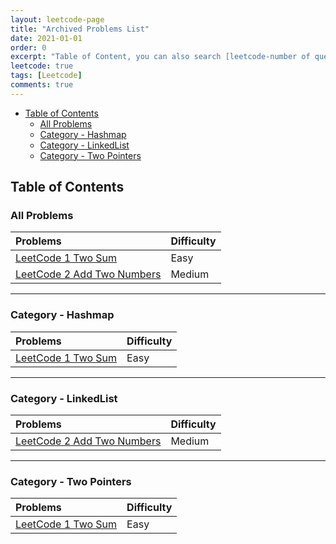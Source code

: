 ```yaml
---
layout: leetcode-page
title: "Archived Problems List"
date: 2021-01-01
order: 0
excerpt: "Table of Content, you can also search [leetcode-number of question] in the site"
leetcode: true
tags: [Leetcode]
comments: true
---
```


- [Table of Contents](#table-of-contents)
  - [All Problems](#all-problems)
  - [Category - Hashmap](#category---hashmap)
  - [Category - LinkedList](#category---linkedlist)
  - [Category - Two Pointers](#category---two-pointers)



## Table of Contents 
### All Problems

| Problems                                                                        | Difficulty |
| :------------------------------------------------------------------------------ | :--------- |
| [LeetCode 1 Two Sum](https://muyangguo.xyz/leetcode-1-two-sum/)                 | Easy       |
| [LeetCode 2 Add Two Numbers](http://muyangguo.xyz/Leetcode-2-Add-Two-Numbers/) | Medium     |

--- 
### Category - Hashmap

| Problems                                                        | Difficulty |
| :-------------------------------------------------------------- | :--------- |
| [LeetCode 1 Two Sum](https://muyangguo.xyz/leetcode-1-two-sum/) | Easy       |


---

### Category - LinkedList

| Problems                                                                        | Difficulty |
| :------------------------------------------------------------------------------ | :--------- |
| [LeetCode 2 Add Two Numbers](http://muyangguo.xyz/Leetcode-2-Add-Two-Numbers/) | Medium     |

---
### Category - Two Pointers

| Problems                                                        | Difficulty |
| :-------------------------------------------------------------- | :--------- |
| [LeetCode 1 Two Sum](https://muyangguo.xyz/leetcode-1-two-sum/) | Easy       |